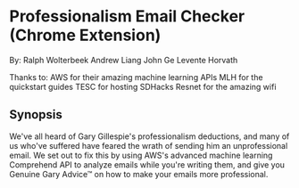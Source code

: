 # Professionalism Email Checker (Chrome Extension)
By: Ralph Wolterbeek
    Andrew Liang
    John Ge
    Levente Horvath

Thanks to:  AWS for their amazing machine learning APIs
            MLH for the quickstart guides
            TESC for hosting SDHacks
            Resnet for the amazing wifi


## Synopsis
We've all heard of Gary Gillespie's professionalism deductions, and many of us who've suffered have feared the wrath of sending him an unprofessional email.
We set out to fix this by using AWS's advanced machine learning Comprehend API to analyze emails while you're writing them,
and give you Genuine Gary Advice™ on how to make your emails more professional.

